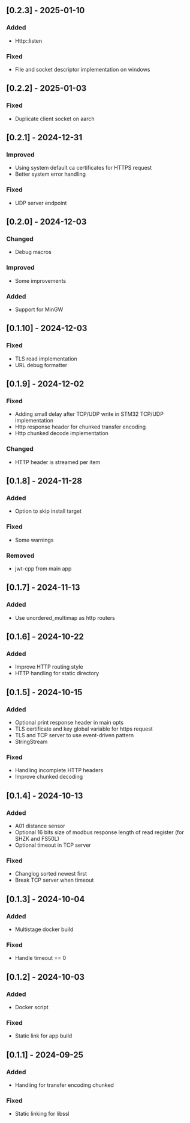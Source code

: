## [0.2.3] - 2025-01-10
### Added
- Http::listen

### Fixed
- File and socket descriptor implementation on windows

## [0.2.2] - 2025-01-03
### Fixed
- Duplicate client socket on aarch

## [0.2.1] - 2024-12-31
### Improved
- Using system default ca certificates for HTTPS request
- Better system error handling

### Fixed
- UDP server endpoint

## [0.2.0] - 2024-12-03
### Changed
- Debug macros

### Improved
- Some improvements

### Added
- Support for MinGW

## [0.1.10] - 2024-12-03
### Fixed
- TLS read implementation
- URL debug formatter

## [0.1.9] - 2024-12-02
### Fixed
- Adding small delay after TCP/UDP write in STM32 TCP/UDP implementation
- Http response header for chunked transfer encoding
- Http chunked decode implementation

### Changed
- HTTP header is streamed per item

## [0.1.8] - 2024-11-28
### Added
- Option to skip install target

### Fixed
- Some warnings

### Removed
- jwt-cpp from main app

## [0.1.7] - 2024-11-13
### Added
- Use unordered_multimap as http routers

## [0.1.6] - 2024-10-22
### Added
- Improve HTTP routing style
- HTTP handling for static directory

## [0.1.5] - 2024-10-15
### Added
- Optional print response header in main opts
- TLS certificate and key global variable for https request
- TLS and TCP server to use event-driven pattern
- StringStream

### Fixed
- Handling incomplete HTTP headers
- Improve chunked decoding

## [0.1.4] - 2024-10-13
### Added
- A01 distance sensor
- Optional 16 bits size of modbus response length of read register (for SHZK and FS50L)
- Optional timeout in TCP server

### Fixed
- Changlog sorted newest first
- Break TCP server when timeout

## [0.1.3] - 2024-10-04
### Added
- Multistage docker build

### Fixed
- Handle timeout == 0

## [0.1.2] - 2024-10-03
### Added
- Docker script

### Fixed
- Static link for app build

## [0.1.1] - 2024-09-25
### Added
- Handling for transfer encoding chunked

### Fixed
- Static linking for libssl

